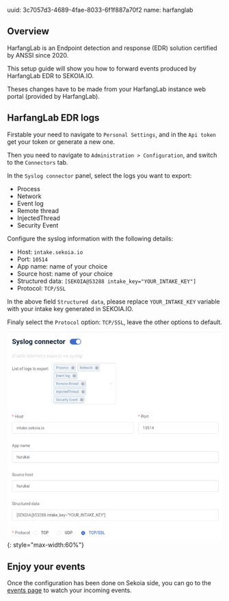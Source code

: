 uuid: 3c7057d3-4689-4fae-8033-6f1f887a70f2
name: harfanglab

## Overview

HarfangLab is an Endpoint detection and response (EDR) solution certified by ANSSI since 2020. 

This setup guide will show you how to forward events produced by HarfangLab EDR to SEKOIA.IO.

Theses changes have to be made from your HarfangLab instance web portal (provided by HarfangLab).

## HarfangLab EDR logs

Firstable your need to navigate to `Personal Settings`,  and in the `Api token` get your token or generate a new one.

Then you need to navigate to `Administration > Configuration`, and switch to the `Connectors` tab.

In the `Syslog connector` panel, select the logs you want to export:

* Process
* Network
* Event log
* Remote thread
* InjectedThread
* Security Event

Configure the syslog information with the following details:

* Host: `intake.sekoia.io`
* Port: `10514`
* App name: name of your choice
* Source host: name of your choice
* Structured data: `[SEKOIA@53288 intake_key="YOUR_INTAKE_KEY"]`
* Protocol: `TCP/SSL`

In the above field `Structured data`, please replace `YOUR_INTAKE_KEY` variable with your intake key generated in SEKOIA.IO.

Finaly select the `Protocol` option: `TCP/SSL`, leave the other options to default.

![HarfangLab EDR](../assets/harfanglab_edr.png){: style="max-width:60%"}


## Enjoy your events

Once the configuration has been done on Sekoia side, you can go to the [events page](https://app.sekoia.io/sic/events) to watch your incoming events.
